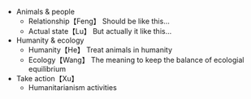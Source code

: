 * Animals & people
	* Relationship【Feng】
		Should be like this...
	* Actual state【Lu】
		But actually it like this...
* Humanity & ecology
	* Humanity【He】
		Treat animals in humanity
	* Ecology【Wang】
		The meaning to keep the balance of ecologial equilibrium
* Take action【Xu】
	* Humanitarianism activities
